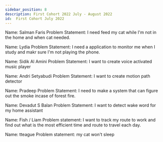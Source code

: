 ```yaml
---
sidebar_position: 8
description: First Cohort 2022 July - August 2022
id:  First Cohort July 2022
---
```


Name: Salman Faris 
Problem Statement: I need feed my cat while I'm not in the home and when cat needed. 

Name: Lydia
Problem Statement: I need a application to monitor me when I study and makr sure I'm not playing the phone.


Name:  Sidik Al Amini
Problem Statement: I want to create voice activated music player

Name: Andri Setyabudi
Problem Statement: I want to create motion path detector


Name: Pradeep 
Problem Statement: I need to make a system that can figure out the smoke incase of forest fire. 

Name: Devadut S Balan
Problem Statement: I want to detect wake word for my home assistant

Name: Fish / Liam
Problem statement: I want to track my route to work and find out what is the most efficient time and route to travel each day.

Name: tteague
Problem statement: my cat won't sleep
